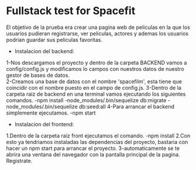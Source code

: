 # Fullstack test for Spacefit

El objetivo de la prueba era crear una pagina web de peliculas en la que los usuarios pudieran registrarse, ver peliculas, actores y ademas los usuarios podrian guardar sus peliculas favoritas.

* Instalacion del backend:  

1-Nos descargamos el proyecto y dentro de la carpeta BACKEND vamos a config/config.js y modificamos lo campos
con nuestros datos de nuestro gestor de bases de datos. <br />
2-Creamos una base de datos con el nombre 'spacefilm', esta tiene que coincidir con el nombre puesto en el campo de config.js.
3-Dentro de la carpeta raiz de backend en una terminal vamos ejecutando los siguientes comandos.
  -npm install
  -node_modules/.bin/sequelize db:migrate
  -node_modules/.bin/sequelize db:seed:all
4-Para arrancar el backend simplemente ejecutamos.
  -npm start

* Instalacion del frontend:
 
 1.Dentro de la carpeta raiz front ejecutamos el comando.
  -npm install
 2.Con esto ya tendriamos instaladas las dependencias del proyecto,
 bastaria con hacer un npm start para arrancar el proyecto.
3-automaticamente se te abrira una ventana del navegador con la pantalla principal de la pagina.
  Registrate.
  
  
